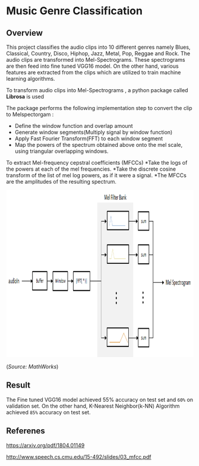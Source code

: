 # Music Genre Classification

## Overview

This project classifies the audio clips into 10 different genres namely Blues, Classical, Country, Disco, Hiphop, Jazz, Metal, Pop, Reggae and Rock.
The audio clips are transformed into Mel-Spectrograms. These spectrograms are then feed into fine tuned VGG16 model. On the other hand,
various features are extracted from the clips which are utilized to train machine learning algorithms.

To transform audio clips into Mel-Spectrograms , a python package called __Librosa__ is used

The package performs the following implementation step to convert the clip to Melspectorgam :

* Define the window function and overlap amount
* Generate window segments(Multiply signal by window function)
* Apply Fast Fourier Transform(FFT) to each window segment
* Map the powers of the spectrum obtained above onto the mel scale, using triangular overlapping windows.

To extract Mel-frequency cepstral coefficients (MFCCs)
 *Take the logs of the powers at each of the mel frequencies.
 *Take the discrete cosine transform of the list of mel log powers, as if it were a signal.
 *The MFCCs are the amplitudes of the resulting spectrum.

<p align="center">
  <img width="560" height="450" src="https://github.com/Mrnoorsingh/music-genre/blob/master/img/melspectrogram_1.png">
</p>

(*Source: MathWorks*)

## Result
The Fine tuned VGG16 model achieved 55% accuracy on test set and ```60%``` on validation set. On the other hand, K-Nearest Neighbor(k-NN) Algorithm
achieved ```85%``` accuracy on test set.

## Referenes
https://arxiv.org/pdf/1804.01149

http://www.speech.cs.cmu.edu/15-492/slides/03_mfcc.pdf
